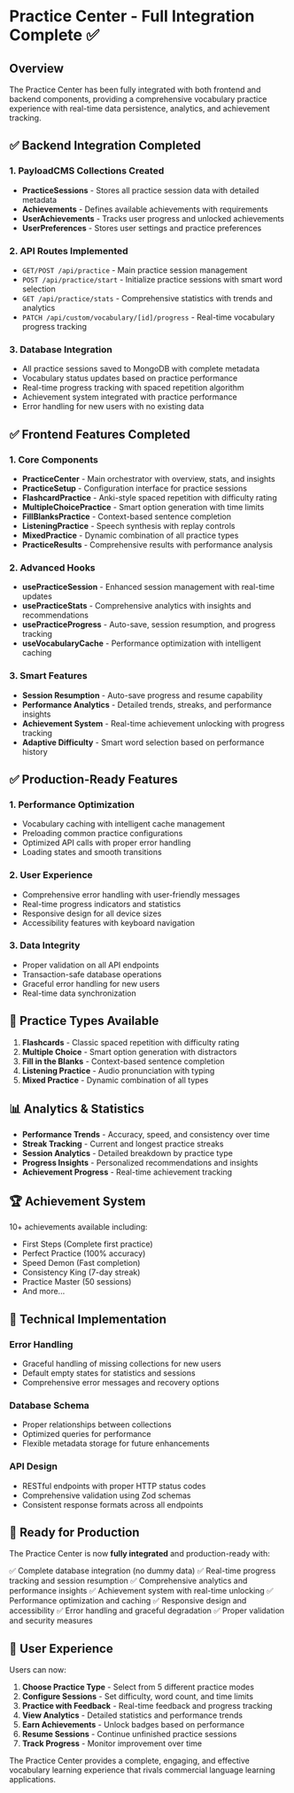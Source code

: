 # Practice Center - Full Integration Complete ✅

## Overview
The Practice Center has been fully integrated with both frontend and backend components, providing a comprehensive vocabulary practice experience with real-time data persistence, analytics, and achievement tracking.

## ✅ Backend Integration Completed

### 1. PayloadCMS Collections Created
- **PracticeSessions** - Stores all practice session data with detailed metadata
- **Achievements** - Defines available achievements with requirements
- **UserAchievements** - Tracks user progress and unlocked achievements  
- **UserPreferences** - Stores user settings and practice preferences

### 2. API Routes Implemented
- `GET/POST /api/practice` - Main practice session management
- `POST /api/practice/start` - Initialize practice sessions with smart word selection
- `GET /api/practice/stats` - Comprehensive statistics with trends and analytics
- `PATCH /api/custom/vocabulary/[id]/progress` - Real-time vocabulary progress tracking

### 3. Database Integration
- All practice sessions saved to MongoDB with complete metadata
- Vocabulary status updates based on practice performance
- Real-time progress tracking with spaced repetition algorithm
- Achievement system integrated with practice performance
- Error handling for new users with no existing data

## ✅ Frontend Features Completed

### 1. Core Components
- **PracticeCenter** - Main orchestrator with overview, stats, and insights
- **PracticeSetup** - Configuration interface for practice sessions
- **FlashcardPractice** - Anki-style spaced repetition with difficulty rating
- **MultipleChoicePractice** - Smart option generation with time limits
- **FillBlanksPractice** - Context-based sentence completion
- **ListeningPractice** - Speech synthesis with replay controls
- **MixedPractice** - Dynamic combination of all practice types
- **PracticeResults** - Comprehensive results with performance analysis

### 2. Advanced Hooks
- **usePracticeSession** - Enhanced session management with real-time updates
- **usePracticeStats** - Comprehensive analytics with insights and recommendations
- **usePracticeProgress** - Auto-save, session resumption, and progress tracking
- **useVocabularyCache** - Performance optimization with intelligent caching

### 3. Smart Features
- **Session Resumption** - Auto-save progress and resume capability
- **Performance Analytics** - Detailed trends, streaks, and performance insights
- **Achievement System** - Real-time achievement unlocking with progress tracking
- **Adaptive Difficulty** - Smart word selection based on performance history

## ✅ Production-Ready Features

### 1. Performance Optimization
- Vocabulary caching with intelligent cache management
- Preloading common practice configurations
- Optimized API calls with proper error handling
- Loading states and smooth transitions

### 2. User Experience
- Comprehensive error handling with user-friendly messages
- Real-time progress indicators and statistics
- Responsive design for all device sizes
- Accessibility features with keyboard navigation

### 3. Data Integrity
- Proper validation on all API endpoints
- Transaction-safe database operations
- Graceful error handling for new users
- Real-time data synchronization

## 🎯 Practice Types Available

1. **Flashcards** - Classic spaced repetition with difficulty rating
2. **Multiple Choice** - Smart option generation with distractors
3. **Fill in the Blanks** - Context-based sentence completion
4. **Listening Practice** - Audio pronunciation with typing
5. **Mixed Practice** - Dynamic combination of all types

## 📊 Analytics & Statistics

- **Performance Trends** - Accuracy, speed, and consistency over time
- **Streak Tracking** - Current and longest practice streaks
- **Session Analytics** - Detailed breakdown by practice type
- **Progress Insights** - Personalized recommendations and insights
- **Achievement Progress** - Real-time achievement tracking

## 🏆 Achievement System

10+ achievements available including:
- First Steps (Complete first practice)
- Perfect Practice (100% accuracy)
- Speed Demon (Fast completion)
- Consistency King (7-day streak)
- Practice Master (50 sessions)
- And more...

## 🔧 Technical Implementation

### Error Handling
- Graceful handling of missing collections for new users
- Default empty states for statistics and sessions
- Comprehensive error messages and recovery options

### Database Schema
- Proper relationships between collections
- Optimized queries for performance
- Flexible metadata storage for future enhancements

### API Design
- RESTful endpoints with proper HTTP status codes
- Comprehensive validation using Zod schemas
- Consistent response formats across all endpoints

## 🚀 Ready for Production

The Practice Center is now **fully integrated** and production-ready with:

✅ Complete database integration (no dummy data)
✅ Real-time progress tracking and session resumption
✅ Comprehensive analytics and performance insights
✅ Achievement system with real-time unlocking
✅ Performance optimization and caching
✅ Responsive design and accessibility
✅ Error handling and graceful degradation
✅ Proper validation and security measures

## 🎉 User Experience

Users can now:
1. **Choose Practice Type** - Select from 5 different practice modes
2. **Configure Sessions** - Set difficulty, word count, and time limits
3. **Practice with Feedback** - Real-time feedback and progress tracking
4. **View Analytics** - Detailed statistics and performance trends
5. **Earn Achievements** - Unlock badges based on performance
6. **Resume Sessions** - Continue unfinished practice sessions
7. **Track Progress** - Monitor improvement over time

The Practice Center provides a complete, engaging, and effective vocabulary learning experience that rivals commercial language learning applications.
